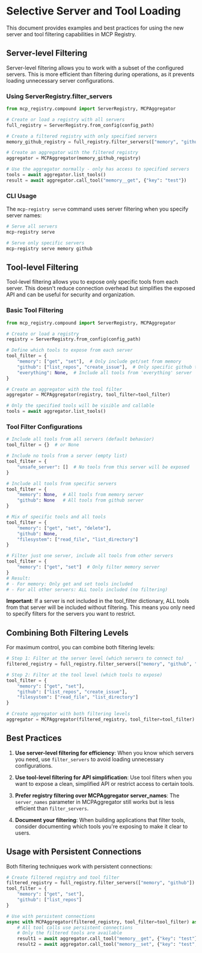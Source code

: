 # Selective Server and Tool Loading

This document provides examples and best practices for using the new server and tool filtering capabilities in MCP Registry.

## Server-level Filtering

Server-level filtering allows you to work with a subset of the configured servers. This is more efficient than filtering during operations, as it prevents loading unnecessary server configurations.

### Using ServerRegistry.filter_servers

```python
from mcp_registry.compound import ServerRegistry, MCPAggregator

# Create or load a registry with all servers
full_registry = ServerRegistry.from_config(config_path)

# Create a filtered registry with only specified servers
memory_github_registry = full_registry.filter_servers(["memory", "github"])

# Create an aggregator with the filtered registry
aggregator = MCPAggregator(memory_github_registry)

# Use the aggregator normally - only has access to specified servers
tools = await aggregator.list_tools()
result = await aggregator.call_tool("memory__get", {"key": "test"})
```

### CLI Usage

The `mcp-registry serve` command uses server filtering when you specify server names:

```bash
# Serve all servers
mcp-registry serve

# Serve only specific servers
mcp-registry serve memory github
```

## Tool-level Filtering

Tool-level filtering allows you to expose only specific tools from each server. This doesn't reduce connection overhead but simplifies the exposed API and can be useful for security and organization.

### Basic Tool Filtering

```python
from mcp_registry.compound import ServerRegistry, MCPAggregator

# Create or load a registry
registry = ServerRegistry.from_config(config_path)

# Define which tools to expose from each server
tool_filter = {
    "memory": ["get", "set"],  # Only include get/set from memory
    "github": ["list_repos", "create_issue"],  # Only specific github tools
    "everything": None,  # Include all tools from 'everything' server
}

# Create an aggregator with the tool filter
aggregator = MCPAggregator(registry, tool_filter=tool_filter)

# Only the specified tools will be visible and callable
tools = await aggregator.list_tools()
```

### Tool Filter Configurations

```python
# Include all tools from all servers (default behavior)
tool_filter = {}  # or None

# Include no tools from a server (empty list)
tool_filter = {
    "unsafe_server": []  # No tools from this server will be exposed
}

# Include all tools from specific servers
tool_filter = {
    "memory": None,  # All tools from memory server
    "github": None   # All tools from github server
}

# Mix of specific tools and all tools
tool_filter = {
    "memory": ["get", "set", "delete"],
    "github": None,
    "filesystem": ["read_file", "list_directory"]
}

# Filter just one server, include all tools from other servers
tool_filter = {
    "memory": ["get", "set"]  # Only filter memory server
}
# Result: 
# - For memory: Only get and set tools included
# - For all other servers: ALL tools included (no filtering)
```

**Important**: If a server is not included in the tool_filter dictionary, ALL tools from that server will be included without filtering. This means you only need to specify filters for the servers you want to restrict.

## Combining Both Filtering Levels

For maximum control, you can combine both filtering levels:

```python
# Step 1: Filter at the server level (which servers to connect to)
filtered_registry = full_registry.filter_servers(["memory", "github", "filesystem"])

# Step 2: Filter at the tool level (which tools to expose)
tool_filter = {
    "memory": ["get", "set"],
    "github": ["list_repos", "create_issue"],
    "filesystem": ["read_file", "list_directory"]
}

# Create aggregator with both filtering levels
aggregator = MCPAggregator(filtered_registry, tool_filter=tool_filter)
```

## Best Practices

1. **Use server-level filtering for efficiency**: When you know which servers you need, use `filter_servers` to avoid loading unnecessary configurations.

2. **Use tool-level filtering for API simplification**: Use tool filters when you want to expose a clean, simplified API or restrict access to certain tools.

3. **Prefer registry filtering over MCPAggregator server_names**: The `server_names` parameter in MCPAggregator still works but is less efficient than `filter_servers`.

4. **Document your filtering**: When building applications that filter tools, consider documenting which tools you're exposing to make it clear to users.

## Usage with Persistent Connections

Both filtering techniques work with persistent connections:

```python
# Create filtered registry and tool filter
filtered_registry = full_registry.filter_servers(["memory", "github"])
tool_filter = {
    "memory": ["get", "set"],
    "github": ["list_repos"]
}

# Use with persistent connections
async with MCPAggregator(filtered_registry, tool_filter=tool_filter) as aggregator:
    # All tool calls use persistent connections
    # Only the filtered tools are available
    result1 = await aggregator.call_tool("memory__get", {"key": "test"})
    result2 = await aggregator.call_tool("memory__set", {"key": "test", "value": "hello"})
```